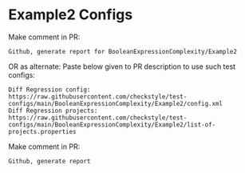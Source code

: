 # Example2 Configs
Make comment in PR:
```
Github, generate report for BooleanExpressionComplexity/Example2
```
OR as alternate:
Paste below given to PR description to use such test configs:
```
Diff Regression config: https://raw.githubusercontent.com/checkstyle/test-configs/main/BooleanExpressionComplexity/Example2/config.xml
Diff Regression projects: https://raw.githubusercontent.com/checkstyle/test-configs/main/BooleanExpressionComplexity/Example2/list-of-projects.properties
```
Make comment in PR:
```
Github, generate report
```
